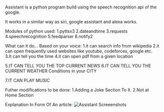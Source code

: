 Assistant is a python program build using the speech recognition api of the google.

It works in a similar way as siri, google assistant and alexa works. 

Modules of python used:
1.pyttsx3
2.dateandtime
3.requests
4.speechrecognition
5.feedparser
6.notify2

What can it do... Based on your voice:
1.it can search info from wikipedia
2.it can open frequently used websites like youtube, codeforces, google etc. 
3.It can tell you the time
4.it can open pdf from a given location

5.IT CAN TELL YOU THE TOP CURRENT NEWS
6.IT CAN TELL YOU THE CURRENT WEATHER Conditions in your CITY

7.IT CAN PLAY MUSIC

Futher modifications to be done:
1.Adding a Joke Section To It.
2.Not at Home Section

Explanation In Form Of An article:
![Assistant Screeenshots](/Article.png)
